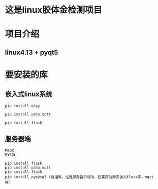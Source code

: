 # 这是linux胶体金检测项目
# 项目介绍
## linux4.13 + pyqt5
# 要安装的库

## 嵌入式linux系统
```
pip install qtpy

pip install paho.mqtt 

pip install flask    

```

## 服务器端
```
MEQX 
MYSQL

pip install flask
pip install paho.mqtt 
pip install flask    
pip install pymysql (数据库，这是服务器后端的，还需要前面安装的flask库，mqtt库)


```